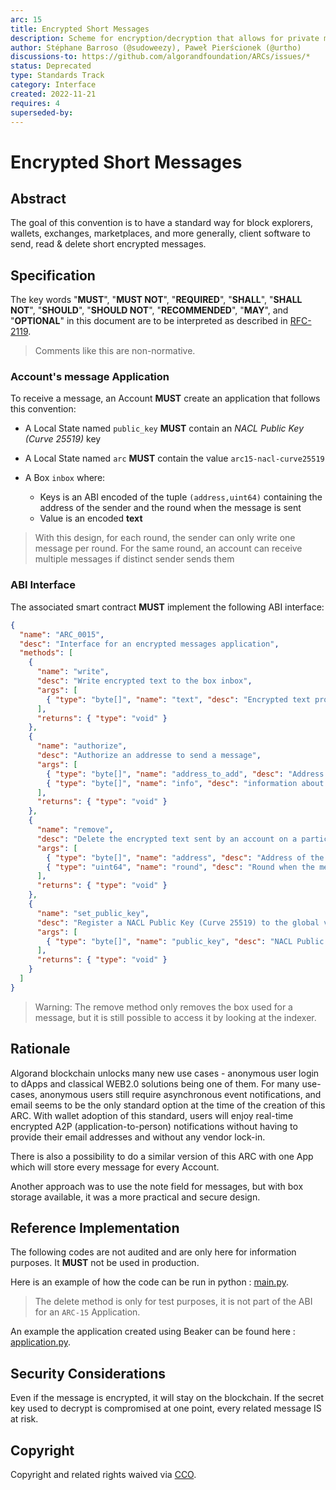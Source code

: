 ```yaml
---
arc: 15
title: Encrypted Short Messages
description: Scheme for encryption/decryption that allows for private messages.
author: Stéphane Barroso (@sudoweezy), Paweł Pierścionek (@urtho)
discussions-to: https://github.com/algorandfoundation/ARCs/issues/*
status: Deprecated
type: Standards Track
category: Interface
created: 2022-11-21
requires: 4
superseded-by:
---
```


# Encrypted Short Messages 

## Abstract

The goal of this convention is to have a standard way for block explorers, wallets, exchanges, marketplaces, and more generally, client software to send, read & delete short encrypted messages.

## Specification
The key words "**MUST**", "**MUST NOT**", "**REQUIRED**", "**SHALL**", "**SHALL NOT**", "**SHOULD**", "**SHOULD NOT**", "**RECOMMENDED**", "**MAY**", and "**OPTIONAL**" in this document are to be interpreted as described in <a href="https://www.ietf.org/rfc/rfc2119.txt">RFC-2119</a>.

> Comments like this are non-normative.

### Account's message Application

To receive a message, an Account **MUST** create an application that follows this convention:

- A Local State named `public_key` **MUST** contain an *NACL Public Key (Curve 25519)* key 
- A Local State named `arc` **MUST** contain the value `arc15-nacl-curve25519`


- A Box `inbox` where:
  - Keys is an ABI encoded of the tuple `(address,uint64)` containing the address of the sender and the round when the message is sent
  - Value is an encoded  **text** 

> With this design, for each round, the sender can only write one message per round.
> For the same round, an account can receive multiple messages if distinct sender sends them

### ABI Interface

The associated smart contract **MUST** implement the following ABI interface:
```json
{
  "name": "ARC_0015",
  "desc": "Interface for an encrypted messages application",
  "methods": [
    {
      "name": "write",
      "desc": "Write encrypted text to the box inbox",
      "args": [
        { "type": "byte[]", "name": "text", "desc": "Encrypted text provided by the sender." }
      ],
      "returns": { "type": "void" }
    },
    {
      "name": "authorize",
      "desc": "Authorize an addresse to send a message",
      "args": [
        { "type": "byte[]", "name": "address_to_add", "desc": "Address of a sender" },
        { "type": "byte[]", "name": "info", "desc": "information about the sender" }
      ],
      "returns": { "type": "void" }
    },
    {
      "name": "remove",
      "desc": "Delete the encrypted text sent by an account on a particular round. Send the MBR used for a box to the Application's owner.",
      "args": [
        { "type": "byte[]", "name": "address", "desc": "Address of the sender"},
        { "type": "uint64", "name": "round", "desc": "Round when the message was sent"}
      ],
      "returns": { "type": "void" }
    },
    {
      "name": "set_public_key",
      "desc": "Register a NACL Public Key (Curve 25519) to the global value public_key",
      "args": [
        { "type": "byte[]", "name": "public_key", "desc": "NACL Public Key (Curve 25519)" }
      ],
      "returns": { "type": "void" }
    }
  ]
}
```
> Warning: The remove method only removes the box used for a message, but it is still possible to access it by looking at the indexer. 

## Rationale
Algorand blockchain unlocks many new use cases - anonymous user login to dApps and classical WEB2.0 solutions being one of them. For many use-cases, anonymous users still require asynchronous event notifications, and email seems to be the only standard option at the time of the creation of this ARC. With wallet adoption of this standard, users will enjoy real-time encrypted A2P (application-to-person) notifications without having to provide their email addresses and without any vendor lock-in. 

There is also a possibility to do a similar version of this ARC with one App which will store every message for every Account. 

Another approach was to use the note field for messages, but with box storage available, it was a more practical and secure design.

## Reference Implementation

The following codes are not audited and are only here for information purposes.
It **MUST** not be used in production.

Here is an example of how the code can be run in python : 
[main.py](../assets/arc-0015/main.py).
> The delete method is only for test purposes, it is not part of the ABI for an `ARC-15` Application.

An example the application created using Beaker can be found here :
[application.py](../assets/arc-0015/application.py).


## Security Considerations
Even if the message is encrypted, it will stay on the blockchain. 
If the secret key used to decrypt is compromised at one point, every related message IS at risk.

## Copyright
Copyright and related rights waived via <a href="https://creativecommons.org/publicdomain/zero/1.0/">CCO</a>.
